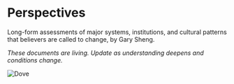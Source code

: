 # Perspectives

Long-form assessments of major systems, institutions, and cultural patterns that believers are called to change, by Gary Sheng.

*These documents are living. Update as understanding deepens and conditions change.*

![Dove](artworks/dove.png)